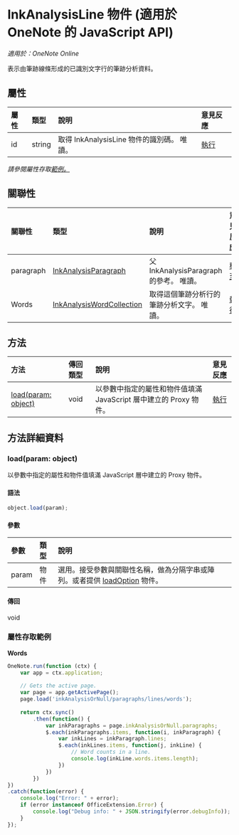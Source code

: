 ﻿# InkAnalysisLine 物件 (適用於 OneNote 的 JavaScript API)

_適用於：OneNote Online_   


表示由筆跡線條形成的已識別文字行的筆跡分析資料。

## 屬性

| 屬性	     | 類型	   |說明|意見反應|
|:---------------|:--------|:----------|:-------|
|id|string|取得 InkAnalysisLine 物件的識別碼。 唯讀。|[執行](https://github.com/OfficeDev/office-js-docs/issues/new?title=OneNote-inkAnalysisLine-id)|

_請參閱屬性存取[範例。](#範例)_

## 關聯性
| 關聯性 | 類型	   |說明| 意見反應|
|:---------------|:--------|:----------|:-------|
|paragraph|[InkAnalysisParagraph](inkanalysisparagraph.md)|父 InkAnalysisParagraph 的參考。 唯讀。|[移至](https://github.com/OfficeDev/office-js-docs/issues/new?title=OneNote-inkAnalysisLine-paragraph)|
|Words|[InkAnalysisWordCollection](inkanalysiswordcollection.md)|取得這個筆跡分析行的筆跡分析文字。 唯讀。|[執行](https://github.com/OfficeDev/office-js-docs/issues/new?title=OneNote-inkAnalysisLine-words)|

## 方法

| 方法           | 傳回類型    |說明| 意見反應|
|:---------------|:--------|:----------|:-------|
|[load(param: object)](#loadparam-object)|void|以參數中指定的屬性和物件值填滿 JavaScript 層中建立的 Proxy 物件。|[執行](https://github.com/OfficeDev/office-js-docs/issues/new?title=OneNote-inkAnalysisLine-load)|

## 方法詳細資料


### load(param: object)
以參數中指定的屬性和物件值填滿 JavaScript 層中建立的 Proxy 物件。

#### 語法
```js
object.load(param);
```

#### 參數
| 參數	    | 類型	   |說明|
|:---------------|:--------|:----------|
|param|物件|選用。接受參數與關聯性名稱，做為分隔字串或陣列。或者提供 [loadOption](loadoption.md) 物件。|

#### 傳回
void
### 屬性存取範例

**Words**
```js
OneNote.run(function (ctx) {        
    var app = ctx.application;
    
    // Gets the active page.
    var page = app.getActivePage();
    page.load('inkAnalysisOrNull/paragraphs/lines/words');
    
    return ctx.sync()
        .then(function() {
            var inkParagraphs = page.inkAnalysisOrNull.paragraphs;
            $.each(inkParagraphs.items, function(i, inkParagraph) {
                var inkLines = inkParagraph.lines;
                $.each(inkLines.items, function(j, inkLine) {
                    // Word counts in a line.
                    console.log(inkLine.words.items.length);
                })
            })
        })
})
.catch(function(error) {
    console.log("Error: " + error);
    if (error instanceof OfficeExtension.Error) {
        console.log("Debug info: " + JSON.stringify(error.debugInfo));
    }
}); 
```